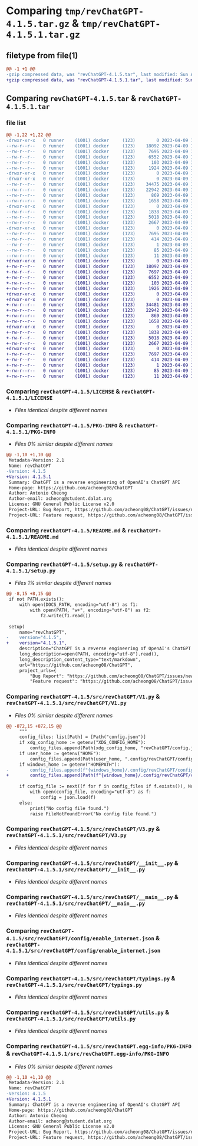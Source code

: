 # Comparing `tmp/revChatGPT-4.1.5.tar.gz` & `tmp/revChatGPT-4.1.5.1.tar.gz`

## filetype from file(1)

```diff
@@ -1 +1 @@
-gzip compressed data, was "revChatGPT-4.1.5.tar", last modified: Sun Apr  9 14:43:36 2023, max compression
+gzip compressed data, was "revChatGPT-4.1.5.1.tar", last modified: Sun Apr  9 16:38:42 2023, max compression
```

## Comparing `revChatGPT-4.1.5.tar` & `revChatGPT-4.1.5.1.tar`

### file list

```diff
@@ -1,22 +1,22 @@
-drwxr-xr-x   0 runner    (1001) docker     (123)        0 2023-04-09 14:43:36.665821 revChatGPT-4.1.5/
--rw-r--r--   0 runner    (1001) docker     (123)    18092 2023-04-09 14:43:07.000000 revChatGPT-4.1.5/LICENSE
--rw-r--r--   0 runner    (1001) docker     (123)     7695 2023-04-09 14:43:36.665821 revChatGPT-4.1.5/PKG-INFO
--rw-r--r--   0 runner    (1001) docker     (123)     6552 2023-04-09 14:43:36.000000 revChatGPT-4.1.5/README.md
--rw-r--r--   0 runner    (1001) docker     (123)      103 2023-04-09 14:43:36.665821 revChatGPT-4.1.5/setup.cfg
--rw-r--r--   0 runner    (1001) docker     (123)     1924 2023-04-09 14:43:07.000000 revChatGPT-4.1.5/setup.py
-drwxr-xr-x   0 runner    (1001) docker     (123)        0 2023-04-09 14:43:36.661821 revChatGPT-4.1.5/src/
-drwxr-xr-x   0 runner    (1001) docker     (123)        0 2023-04-09 14:43:36.665821 revChatGPT-4.1.5/src/revChatGPT/
--rw-r--r--   0 runner    (1001) docker     (123)    34475 2023-04-09 14:43:07.000000 revChatGPT-4.1.5/src/revChatGPT/V1.py
--rw-r--r--   0 runner    (1001) docker     (123)    22942 2023-04-09 14:43:07.000000 revChatGPT-4.1.5/src/revChatGPT/V3.py
--rw-r--r--   0 runner    (1001) docker     (123)      869 2023-04-09 14:43:07.000000 revChatGPT-4.1.5/src/revChatGPT/__init__.py
--rw-r--r--   0 runner    (1001) docker     (123)     1658 2023-04-09 14:43:07.000000 revChatGPT-4.1.5/src/revChatGPT/__main__.py
-drwxr-xr-x   0 runner    (1001) docker     (123)        0 2023-04-09 14:43:36.665821 revChatGPT-4.1.5/src/revChatGPT/config/
--rw-r--r--   0 runner    (1001) docker     (123)     1838 2023-04-09 14:43:07.000000 revChatGPT-4.1.5/src/revChatGPT/config/enable_internet.json
--rw-r--r--   0 runner    (1001) docker     (123)     5018 2023-04-09 14:43:07.000000 revChatGPT-4.1.5/src/revChatGPT/typings.py
--rw-r--r--   0 runner    (1001) docker     (123)     2667 2023-04-09 14:43:07.000000 revChatGPT-4.1.5/src/revChatGPT/utils.py
-drwxr-xr-x   0 runner    (1001) docker     (123)        0 2023-04-09 14:43:36.665821 revChatGPT-4.1.5/src/revChatGPT.egg-info/
--rw-r--r--   0 runner    (1001) docker     (123)     7695 2023-04-09 14:43:36.000000 revChatGPT-4.1.5/src/revChatGPT.egg-info/PKG-INFO
--rw-r--r--   0 runner    (1001) docker     (123)      414 2023-04-09 14:43:36.000000 revChatGPT-4.1.5/src/revChatGPT.egg-info/SOURCES.txt
--rw-r--r--   0 runner    (1001) docker     (123)        1 2023-04-09 14:43:36.000000 revChatGPT-4.1.5/src/revChatGPT.egg-info/dependency_links.txt
--rw-r--r--   0 runner    (1001) docker     (123)       85 2023-04-09 14:43:36.000000 revChatGPT-4.1.5/src/revChatGPT.egg-info/requires.txt
--rw-r--r--   0 runner    (1001) docker     (123)       11 2023-04-09 14:43:36.000000 revChatGPT-4.1.5/src/revChatGPT.egg-info/top_level.txt
+drwxr-xr-x   0 runner    (1001) docker     (123)        0 2023-04-09 16:38:42.160083 revChatGPT-4.1.5.1/
+-rw-r--r--   0 runner    (1001) docker     (123)    18092 2023-04-09 16:38:05.000000 revChatGPT-4.1.5.1/LICENSE
+-rw-r--r--   0 runner    (1001) docker     (123)     7697 2023-04-09 16:38:42.160083 revChatGPT-4.1.5.1/PKG-INFO
+-rw-r--r--   0 runner    (1001) docker     (123)     6552 2023-04-09 16:38:41.000000 revChatGPT-4.1.5.1/README.md
+-rw-r--r--   0 runner    (1001) docker     (123)      103 2023-04-09 16:38:42.160083 revChatGPT-4.1.5.1/setup.cfg
+-rw-r--r--   0 runner    (1001) docker     (123)     1926 2023-04-09 16:38:05.000000 revChatGPT-4.1.5.1/setup.py
+drwxr-xr-x   0 runner    (1001) docker     (123)        0 2023-04-09 16:38:42.152083 revChatGPT-4.1.5.1/src/
+drwxr-xr-x   0 runner    (1001) docker     (123)        0 2023-04-09 16:38:42.156083 revChatGPT-4.1.5.1/src/revChatGPT/
+-rw-r--r--   0 runner    (1001) docker     (123)    34481 2023-04-09 16:38:05.000000 revChatGPT-4.1.5.1/src/revChatGPT/V1.py
+-rw-r--r--   0 runner    (1001) docker     (123)    22942 2023-04-09 16:38:05.000000 revChatGPT-4.1.5.1/src/revChatGPT/V3.py
+-rw-r--r--   0 runner    (1001) docker     (123)      869 2023-04-09 16:38:05.000000 revChatGPT-4.1.5.1/src/revChatGPT/__init__.py
+-rw-r--r--   0 runner    (1001) docker     (123)     1658 2023-04-09 16:38:05.000000 revChatGPT-4.1.5.1/src/revChatGPT/__main__.py
+drwxr-xr-x   0 runner    (1001) docker     (123)        0 2023-04-09 16:38:42.160083 revChatGPT-4.1.5.1/src/revChatGPT/config/
+-rw-r--r--   0 runner    (1001) docker     (123)     1838 2023-04-09 16:38:05.000000 revChatGPT-4.1.5.1/src/revChatGPT/config/enable_internet.json
+-rw-r--r--   0 runner    (1001) docker     (123)     5018 2023-04-09 16:38:05.000000 revChatGPT-4.1.5.1/src/revChatGPT/typings.py
+-rw-r--r--   0 runner    (1001) docker     (123)     2667 2023-04-09 16:38:05.000000 revChatGPT-4.1.5.1/src/revChatGPT/utils.py
+drwxr-xr-x   0 runner    (1001) docker     (123)        0 2023-04-09 16:38:42.160083 revChatGPT-4.1.5.1/src/revChatGPT.egg-info/
+-rw-r--r--   0 runner    (1001) docker     (123)     7697 2023-04-09 16:38:42.000000 revChatGPT-4.1.5.1/src/revChatGPT.egg-info/PKG-INFO
+-rw-r--r--   0 runner    (1001) docker     (123)      414 2023-04-09 16:38:42.000000 revChatGPT-4.1.5.1/src/revChatGPT.egg-info/SOURCES.txt
+-rw-r--r--   0 runner    (1001) docker     (123)        1 2023-04-09 16:38:42.000000 revChatGPT-4.1.5.1/src/revChatGPT.egg-info/dependency_links.txt
+-rw-r--r--   0 runner    (1001) docker     (123)       85 2023-04-09 16:38:42.000000 revChatGPT-4.1.5.1/src/revChatGPT.egg-info/requires.txt
+-rw-r--r--   0 runner    (1001) docker     (123)       11 2023-04-09 16:38:42.000000 revChatGPT-4.1.5.1/src/revChatGPT.egg-info/top_level.txt
```

### Comparing `revChatGPT-4.1.5/LICENSE` & `revChatGPT-4.1.5.1/LICENSE`

 * *Files identical despite different names*

### Comparing `revChatGPT-4.1.5/PKG-INFO` & `revChatGPT-4.1.5.1/PKG-INFO`

 * *Files 0% similar despite different names*

```diff
@@ -1,10 +1,10 @@
 Metadata-Version: 2.1
 Name: revChatGPT
-Version: 4.1.5
+Version: 4.1.5.1
 Summary: ChatGPT is a reverse engineering of OpenAI's ChatGPT API
 Home-page: https://github.com/acheong08/ChatGPT
 Author: Antonio Cheong
 Author-email: acheong@student.dalat.org
 License: GNU General Public License v2.0
 Project-URL: Bug Report, https://github.com/acheong08/ChatGPT/issues/new?assignees=&labels=bug-report&template=bug_report.yml&title=%5BBug%5D%3A+
 Project-URL: Feature request, https://github.com/acheong08/ChatGPT/issues/new?assignees=&labels=enhancement&template=feature_request.yml&title=%5BFeature+Request%5D%3A+
```

### Comparing `revChatGPT-4.1.5/README.md` & `revChatGPT-4.1.5.1/README.md`

 * *Files identical despite different names*

### Comparing `revChatGPT-4.1.5/setup.py` & `revChatGPT-4.1.5.1/setup.py`

 * *Files 1% similar despite different names*

```diff
@@ -8,15 +8,15 @@
 if not PATH.exists():
     with open(DOCS_PATH, encoding="utf-8") as f1:
         with open(PATH, "w+", encoding="utf-8") as f2:
             f2.write(f1.read())
 
 setup(
     name="revChatGPT",
-    version="4.1.5",
+    version="4.1.5.1",
     description="ChatGPT is a reverse engineering of OpenAI's ChatGPT API",
     long_description=open(PATH, encoding="utf-8").read(),
     long_description_content_type="text/markdown",
     url="https://github.com/acheong08/ChatGPT",
     project_urls={
         "Bug Report": "https://github.com/acheong08/ChatGPT/issues/new?assignees=&labels=bug-report&template=bug_report.yml&title=%5BBug%5D%3A+",
         "Feature request": "https://github.com/acheong08/ChatGPT/issues/new?assignees=&labels=enhancement&template=feature_request.yml&title=%5BFeature+Request%5D%3A+",
```

### Comparing `revChatGPT-4.1.5/src/revChatGPT/V1.py` & `revChatGPT-4.1.5.1/src/revChatGPT/V1.py`

 * *Files 0% similar despite different names*

```diff
@@ -872,15 +872,15 @@
     """
     config_files: list[Path] = [Path("config.json")]
     if xdg_config_home := getenv("XDG_CONFIG_HOME"):
         config_files.append(Path(xdg_config_home, "revChatGPT/config.json"))
     if user_home := getenv("HOME"):
         config_files.append(Path(user_home, ".config/revChatGPT/config.json"))
     if windows_home := getenv("HOMEPATH"):
-        config_files.append(f"{windows_home}/.config/revChatGPT/config.json")
+        config_files.append(Path(f"{windows_home}/.config/revChatGPT/config.json"))
 
     if config_file := next((f for f in config_files if f.exists()), None):
         with open(config_file, encoding="utf-8") as f:
             config = json.load(f)
     else:
         print("No config file found.")
         raise FileNotFoundError("No config file found.")
```

### Comparing `revChatGPT-4.1.5/src/revChatGPT/V3.py` & `revChatGPT-4.1.5.1/src/revChatGPT/V3.py`

 * *Files identical despite different names*

### Comparing `revChatGPT-4.1.5/src/revChatGPT/__init__.py` & `revChatGPT-4.1.5.1/src/revChatGPT/__init__.py`

 * *Files identical despite different names*

### Comparing `revChatGPT-4.1.5/src/revChatGPT/__main__.py` & `revChatGPT-4.1.5.1/src/revChatGPT/__main__.py`

 * *Files identical despite different names*

### Comparing `revChatGPT-4.1.5/src/revChatGPT/config/enable_internet.json` & `revChatGPT-4.1.5.1/src/revChatGPT/config/enable_internet.json`

 * *Files identical despite different names*

### Comparing `revChatGPT-4.1.5/src/revChatGPT/typings.py` & `revChatGPT-4.1.5.1/src/revChatGPT/typings.py`

 * *Files identical despite different names*

### Comparing `revChatGPT-4.1.5/src/revChatGPT/utils.py` & `revChatGPT-4.1.5.1/src/revChatGPT/utils.py`

 * *Files identical despite different names*

### Comparing `revChatGPT-4.1.5/src/revChatGPT.egg-info/PKG-INFO` & `revChatGPT-4.1.5.1/src/revChatGPT.egg-info/PKG-INFO`

 * *Files 0% similar despite different names*

```diff
@@ -1,10 +1,10 @@
 Metadata-Version: 2.1
 Name: revChatGPT
-Version: 4.1.5
+Version: 4.1.5.1
 Summary: ChatGPT is a reverse engineering of OpenAI's ChatGPT API
 Home-page: https://github.com/acheong08/ChatGPT
 Author: Antonio Cheong
 Author-email: acheong@student.dalat.org
 License: GNU General Public License v2.0
 Project-URL: Bug Report, https://github.com/acheong08/ChatGPT/issues/new?assignees=&labels=bug-report&template=bug_report.yml&title=%5BBug%5D%3A+
 Project-URL: Feature request, https://github.com/acheong08/ChatGPT/issues/new?assignees=&labels=enhancement&template=feature_request.yml&title=%5BFeature+Request%5D%3A+
```

